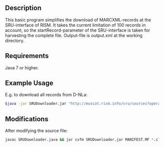 Description
------------
This basic program simplifies the download of MARCXML-records at the SRU-interface of RISM. It takes the current limitation of 100 records in account, so the startRecord-parameter of the SRU-interface is taken for harvesting the complete file.
Output-file is output.xml at the working directory.

Requirements
-------------
Java 7 or higher.

Example Usage
-------------
E.g. to download all records from D-NLa:
```bash
$java -jar SRUDownloader.jar "http://muscat.rism.info/sru/sources?operation=searchRetrieve&version=1.1&query=siglum=D-NLa&maximumRecords=100"
```

Modifications
-------------
After modifying the source file:
```bash
javac SRUDownloader.java && jar cvfm SRUDownloader.jar MANIFEST.MF *.class
```
